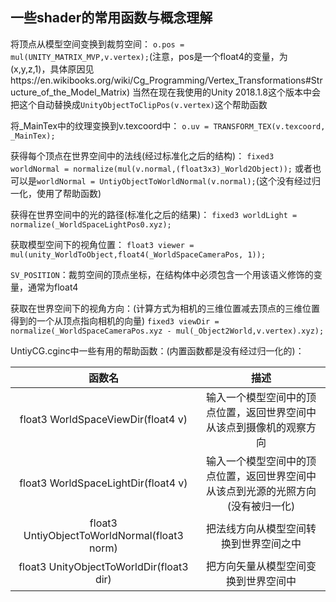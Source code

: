 <h2>一些shader的常用函数与概念理解</h2>

将顶点从模型空间变换到裁剪空间：
```o.pos = mul(UNITY_MATRIX_MVP,v.vertex);```(注意，pos是一个float4的变量，为(x,y,z,1)，具体原因见https://en.wikibooks.org/wiki/Cg_Programming/Vertex_Transformations#Structure_of_the_Model_Matrix)
当然在现在我使用的Unity 2018.1.8这个版本中会把这个自动替换成```UnityObjectToClipPos(v.vertex)```这个帮助函数

将_MainTex中的纹理变换到v.texcoord中：
```o.uv = TRANSFORM_TEX(v.texcoord, _MainTex);```

获得每个顶点在世界空间中的法线(经过标准化之后的结构)：
```fixed3 worldNormal = normalize(mul(v.normal,(float3x3)_World2Object));```
或者也可以是```worldNormal = UntiyObjectToWorldNormal(v.normal);```(这个没有经过归一化，使用了帮助函数)

获得在世界空间中的光的路径(标准化之后的结果)：
```fixed3 worldLight = normalize(_WorldSpaceLightPos0.xyz);```

获取模型空间下的视角位置：
```float3 viewer = mul(unity_WorldToObject,float4(_WorldSpaceCameraPos, 1));```

```SV_POSITION```：裁剪空间的顶点坐标，在结构体中必须包含一个用该语义修饰的变量，通常为float4

获取在世界空间下的视角方向：(计算方式为相机的三维位置减去顶点的三维位置得到的一个从顶点指向相机的向量)
```fixed3 viewDir = normalize(_WorldSpaceCameraPos.xyz - mul(_Object2World,v.vertex).xyz);```


UntiyCG.cginc中一些有用的帮助函数：(内置函数都是没有经过归一化的)：

|函数名|描述|
|:-:|:-:|
|float3 WorldSpaceViewDir(float4 v)|输入一个模型空间中的顶点位置，返回世界空间中从该点到摄像机的观察方向|
|float3 WorldSpaceLightDir(float4 v)|输入一个模型空间中的顶点位置，返回世界空间中从该点到光源的光照方向(没有被归一化)|
|float3 UntiyObjectToWorldNormal(float3 norm)|把法线方向从模型空间转换到世界空间之中|
|float3 UnityObjectToWorldDir(float3 dir)|把方向矢量从模型空间变换到世界空间中|
